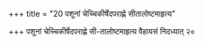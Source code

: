 +++
title = "20 पशूनां चेच्चिकीर्षेदपराह्णे सीतालोष्टमाहृत्य"

+++
पशूनां चेच्चिकीर्षेदपराह्णे सी-तालोष्टमाहृत्य वैहायसं निदध्यात् २०